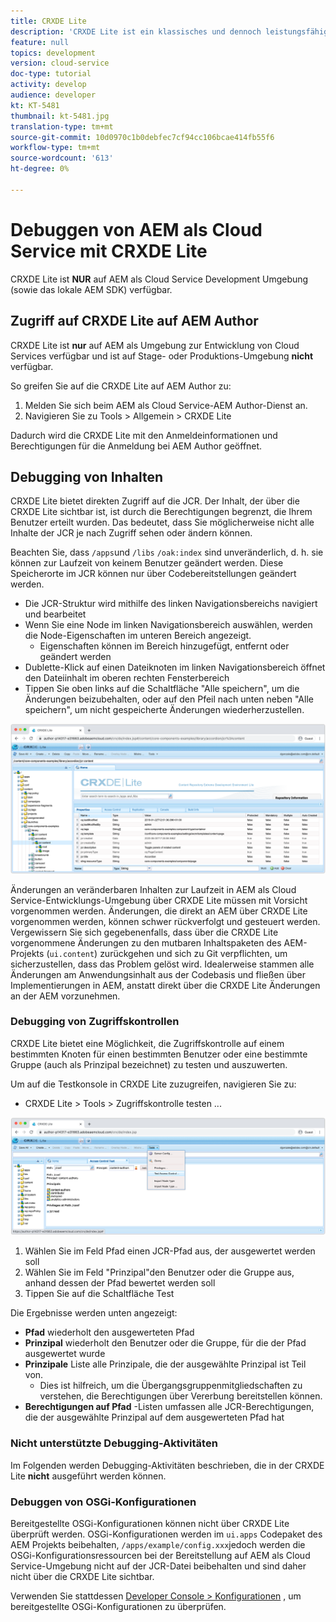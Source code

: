 ```yaml
---
title: CRXDE Lite
description: 'CRXDE Lite ist ein klassisches und dennoch leistungsfähiges Tool zum Debugging von AEM als Cloud Service Developer-Umgebung. CRXDE Lite bietet eine Reihe von Funktionen, die das Debugging von der Überprüfung aller Ressourcen und Eigenschaften, der Manipulation der veränderlichen Teile der JCR und der Überprüfung der Berechtigungen unterstützen. '
feature: null
topics: development
version: cloud-service
doc-type: tutorial
activity: develop
audience: developer
kt: KT-5481
thumbnail: kt-5481.jpg
translation-type: tm+mt
source-git-commit: 10d0970c1b0debfec7cf94cc106bcae414fb55f6
workflow-type: tm+mt
source-wordcount: '613'
ht-degree: 0%

---
```



# Debuggen von AEM als Cloud Service mit CRXDE Lite

CRXDE Lite ist __NUR__ auf AEM als Cloud Service Development Umgebung (sowie das lokale AEM SDK) verfügbar.

## Zugriff auf CRXDE Lite auf AEM Author

CRXDE Lite ist __nur__ auf AEM als Umgebung zur Entwicklung von Cloud Services verfügbar und ist auf Stage- oder Produktions-Umgebung __nicht__ verfügbar.

So greifen Sie auf die CRXDE Lite auf AEM Author zu:

1. Melden Sie sich beim AEM als Cloud Service-AEM Author-Dienst an.
1. Navigieren Sie zu Tools > Allgemein > CRXDE Lite

Dadurch wird die CRXDE Lite mit den Anmeldeinformationen und Berechtigungen für die Anmeldung bei AEM Author geöffnet.

## Debugging von Inhalten

CRXDE Lite bietet direkten Zugriff auf die JCR. Der Inhalt, der über die CRXDE Lite sichtbar ist, ist durch die Berechtigungen begrenzt, die Ihrem Benutzer erteilt wurden. Das bedeutet, dass Sie möglicherweise nicht alle Inhalte der JCR je nach Zugriff sehen oder ändern können.

Beachten Sie, dass `/apps`und `/libs` `/oak:index` sind unveränderlich, d. h. sie können zur Laufzeit von keinem Benutzer geändert werden. Diese Speicherorte im JCR können nur über Codebereitstellungen geändert werden.

+ Die JCR-Struktur wird mithilfe des linken Navigationsbereichs navigiert und bearbeitet
+ Wenn Sie eine Node im linken Navigationsbereich auswählen, werden die Node-Eigenschaften im unteren Bereich angezeigt.
   + Eigenschaften können im Bereich hinzugefügt, entfernt oder geändert werden
+ Dublette-Klick auf einen Dateiknoten im linken Navigationsbereich öffnet den Dateiinhalt im oberen rechten Fensterbereich
+ Tippen Sie oben links auf die Schaltfläche &quot;Alle speichern&quot;, um die Änderungen beizubehalten, oder auf den Pfeil nach unten neben &quot;Alle speichern&quot;, um nicht gespeicherte Änderungen wiederherzustellen.

![CRXDE Lite - Debugging von Inhalten](./assets/crxde-lite/debugging-content.png)

Änderungen an veränderbaren Inhalten zur Laufzeit in AEM als Cloud Service-Entwicklungs-Umgebung über CRXDE Lite müssen mit Vorsicht vorgenommen werden.
Änderungen, die direkt an AEM über CRXDE Lite vorgenommen werden, können schwer rückverfolgt und gesteuert werden. Vergewissern Sie sich gegebenenfalls, dass über die CRXDE Lite vorgenommene Änderungen zu den mutbaren Inhaltspaketen des AEM-Projekts (`ui.content`) zurückgehen und sich zu Git verpflichten, um sicherzustellen, dass das Problem gelöst wird. Idealerweise stammen alle Änderungen am Anwendungsinhalt aus der Codebasis und fließen über Implementierungen in AEM, anstatt direkt über die CRXDE Lite Änderungen an der AEM vorzunehmen.

### Debugging von Zugriffskontrollen

CRXDE Lite bietet eine Möglichkeit, die Zugriffskontrolle auf einem bestimmten Knoten für einen bestimmten Benutzer oder eine bestimmte Gruppe (auch als Prinzipal bezeichnet) zu testen und auszuwerten.

Um auf die Testkonsole in CRXDE Lite zuzugreifen, navigieren Sie zu:

+ CRXDE Lite > Tools > Zugriffskontrolle testen ...

![CRXDE Lite - Zugriffskontrolle testen](./assets/crxde-lite/permissions__test-access-control.png)

1. Wählen Sie im Feld Pfad einen JCR-Pfad aus, der ausgewertet werden soll
1. Wählen Sie im Feld &quot;Prinzipal&quot;den Benutzer oder die Gruppe aus, anhand dessen der Pfad bewertet werden soll
1. Tippen Sie auf die Schaltfläche Test

Die Ergebnisse werden unten angezeigt:

+ __Pfad__ wiederholt den ausgewerteten Pfad
+ __Prinzipal__ wiederholt den Benutzer oder die Gruppe, für die der Pfad ausgewertet wurde
+ __Prinzipale__ Liste alle Prinzipale, die der ausgewählte Prinzipal ist Teil von.
   + Dies ist hilfreich, um die Übergangsgruppenmitgliedschaften zu verstehen, die Berechtigungen über Vererbung bereitstellen können.
+ __Berechtigungen auf Pfad__ -Listen umfassen alle JCR-Berechtigungen, die der ausgewählte Prinzipal auf dem ausgewerteten Pfad hat

### Nicht unterstützte Debugging-Aktivitäten

Im Folgenden werden Debugging-Aktivitäten beschrieben, die in der CRXDE Lite __nicht__ ausgeführt werden können.

### Debuggen von OSGi-Konfigurationen

Bereitgestellte OSGi-Konfigurationen können nicht über CRXDE Lite überprüft werden. OSGi-Konfigurationen werden im `ui.apps` Codepaket des AEM Projekts beibehalten, `/apps/example/config.xxx`jedoch werden die OSGi-Konfigurationsressourcen bei der Bereitstellung auf AEM als Cloud Service-Umgebung nicht auf der JCR-Datei beibehalten und sind daher nicht über die CRXDE Lite sichtbar.

Verwenden Sie stattdessen [Developer Console > Konfigurationen](./developer-console.md#configurations) , um bereitgestellte OSGi-Konfigurationen zu überprüfen.

